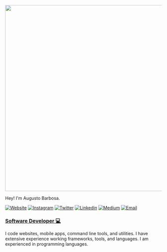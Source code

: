 <img src=".png" width="600">


Hey! I'm Augusto Barbosa.

 [![Website](https://img.shields.io/badge/Website-3776AB?style=for-the-badge)](https://angelinatsuboi.com)
 [![Instagram](https://img.shields.io/badge/Instagram-E4405F?style=for-the-badge&logo=instagram&logoColor=white)](https://www.instagram.com/angelina_tsuboi)
 [![Twitter](https://img.shields.io/badge/Twitter-1DA1F2?style=for-the-badge&logo=twitter&logoColor=white)](https://twitter.com/AngelinaTsuboi)
 [![Linkedin](https://img.shields.io/badge/LinkedIn-0077B5?style=for-the-badge&logo=linkedin&logoColor=white)](https://www.linkedin.com/in/angelina-tsuboi-322028211/)
[![Medium](https://img.shields.io/badge/Medium-12100E?style=for-the-badge&logo=medium&logoColor=white)](https://medium.com/@angelinatsuboi)
 [![Email](https://img.shields.io/badge/Email-8B89CC?style=for-the-badge&logo=protonmail&logoColor=white)](mailto:angelinatsuboi@proton.me)

<h3><b><u>Software Developer 💻</u></b></h3>

I code websites, mobile apps, command line tools, and utilities. I have extensive experience working frameworks, tools, and languages. I am experienced in programming languages. 
 